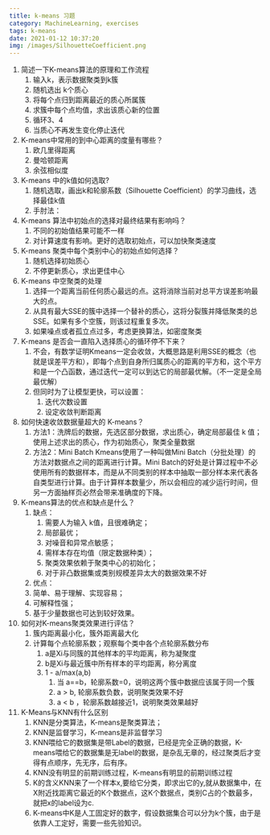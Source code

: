 ```yaml
---
title: k-means 习题
category: MachineLearning, exercises 
tags: k-means
date: 2021-01-12 10:37:20
img: /images/SilhouetteCoefficient.png
---
```


1. 简述一下K-means算法的原理和工作流程
    1. 输入k，表示数据聚类到k簇
    2. 随机选出 k个质心
    3. 将每个点归到距离最近的质心所属簇
    4. 求簇中每个点均值，求出该质心新的位置
    5. 循环3、4
    6. 当质心不再发生变化停止迭代
2. K-means中常用的到中心距离的度量有哪些？
    1. 欧几里得距离
    2. 曼哈顿距离
    3. 余弦相似度
3. K-means 中的k值如何选取?
    1. 随机选取，画出k和轮廓系数（Silhouette Coefficient）的学习曲线，选择最佳k值
    2. 手肘法：
4. K-means 算法中初始点的选择对最终结果有影响吗？
    1. 不同的初始值结果可能不一样
    2. 对计算速度有影响。更好的选取初始点，可以加快聚类速度
5. K-means 聚类中每个类别中心的初始点如何选择？
    1. 随机选择初始质心
    2. 不停更新质心，求出更佳中心
6. K-means 中空聚类的处理
    1. 选择一个距离当前任何质心最远的点。这将消除当前对总平方误差影响最大的点。
    2. 从具有最大SSE的簇中选择一个替补的质心，这将分裂簇并降低聚类的总SSE。如果有多个空簇，则该过程重复多次。
    3. 如果噪点或者孤立点过多，考虑更换算法，如密度聚类
7. K-means 是否会一直陷入选择质心的循环停不下来？
    1. 不会，有数学证明Kmeans一定会收敛，大概思路是利用SSE的概念（也就是误差平方和），即每个点到自身所归属质心的距离的平方和，这个平方和是一个凸函数，通过迭代一定可以到达它的局部最优解。（不一定是全局最优解）
    2. 但同时为了让模型更快，可以设置：
        1. 迭代次数设置
        2. 设定收敛判断距离
8. 如何快速收敛数据量超大的 K-means？
    1. 方法1：洗牌后的数据，先选区部分数据，求出质心，确定局部最佳 k 值；使用上述求出的质心，作为初始质心，聚类全量数据
    2. 方法2：Mini Batch Kmeans使用了一种叫做Mini Batch（分批处理）的方法对数据点之间的距离进行计算。Mini Batch的好处是计算过程中不必使用所有的数据样本，而是从不同类别的样本中抽取一部分样本来代表各自类型进行计算。由于计算样本数量少，所以会相应的减少运行时间，但另一方面抽样页必然会带来准确度的下降。
9. K-means算法的优点和缺点是什么？
    1. 缺点：
        1. 需要人为输入 k值，且很难确定；
        2. 局部最优；
        3. 对噪音和异常点敏感；
        4. 需样本存在均值（限定数据种类）；
        5. 聚类效果依赖于聚类中心的初始化；
        6. 对于非凸数据集或类别规模差异太大的数据效果不好
    2. 优点：
    3. 简单、易于理解、实现容易；
    4. 可解释性强；
    5. 基于少量数据也可达到较好效果。
10. 如何对K-means聚类效果进行评估？
    1. 簇内距离最小化，簇外距离最大化
    2. 计算每个点轮廓系数；观察每个类中各个点轮廓系数分布
        1. a是Xi与同簇的其他样本的平均距离，称为凝聚度
        2. b是Xi与最近簇中所有样本的平均距离，称分离度
        3. 1 - a/max(a,b)
            1. 当 a==b，轮廓系数=0，说明这两个簇中数据应该属于同一个簇
            2. a > b, 轮廓系数负数，说明聚类效果不好
            3. a < b ，轮廓系数越接近1，说明聚类效果越好
11. K-Means与KNN有什么区别
    1. KNN是分类算法，K-means是聚类算法；
    2. KNN是监督学习，K-means是非监督学习
    3. KNN喂给它的数据集是带Label的数据，已经是完全正确的数据，K-means喂给它的数据集是无label的数据，是杂乱无章的，经过聚类后才变得有点顺序，先无序，后有序。
    4. KNN没有明显的前期训练过程，K-means有明显的前期训练过程
    5. K的含义KNN来了一个样本x,要给它分类，即求出它的y,就从数据集中，在X附近找距离它最近的K个数据点，这K个数据点，类别C占的个数最多，就把x的label设为c.
    6. K-means中K是人工固定好的数字，假设数据集合可以分为k个簇，由于是依靠人工定好，需要一些先验知识。

